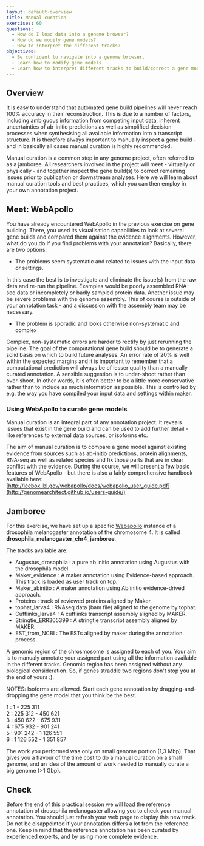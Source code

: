 ```yaml
---
layout: default-overview
title: Manual curation
exercises: 60
questions:
  - How do I load data into a genome browser?
  - How do we modify gene models?
  - How to interpret the different tracks?
objectives:
  - Be confident to navigate into a genome browser.
  - Learn how to modify gene models.
  - Learn how to interpret different tracks to build/correct a gene model.
---
```


## Overview

It is easy to understand that automated gene build pipelines will never reach 100% accuracy in their reconstruction. This is due to a number of factors, including ambiguous information from competing input data, inherent uncertainties of ab-initio predictions as well as simplified decision processes when synthesising all available information into a transcript structure. It is therefore always important to manually inspect a gene build - and in basically all cases manual curation is highly recommended.

Manual curation is a common step in any genome project, often referred to as a jamboree. All researchers involved in the project will meet - virtually or physically - and together inspect the gene build(s) to correct remaining issues prior to publication or downstream analyses. Here we will learn about manual curation tools and best practices, which you can then employ in your own annotation project.
## Meet: WebApollo

You have already encountered WebApollo in the previous exercise on gene building. There, you used its visualisation capabilities to look at several gene builds and compared them against the evidence alignments. However, what do you do if you find problems with your annotation? Basically, there are two options:

- The problems seem systematic and related to issues with the input data or settings.

In this case the best is to investigate and eliminate the issue(s) from the raw data and re-run the pipeline. Examples would be poorly assembled RNA-seq data or incompletely or badly sampled protein data. Another issue may be severe problems with the genome assembly. This of course is outside of your annotation task - and a discussion with the assembly team may be necessary.

- The problem is sporadic and looks otherwise non-systematic and complex

Complex, non-systematic errors are harder to rectify by just rerunning the pipeline. The goal of the computational gene build should be to generate a solid basis on which to build future analyses. An error rate of 20% is well within the expected margins and it is important to remember that a computational prediction will always be of lesser quality than a manually curated annotation. A sensible suggestion is to under-shoot rather than over-shoot. In other words, it is often better to be a little more conservative rather than to include as much information as possible. This is controlled by e.g. the way you have compiled your input data and settings within maker.

### Using WebApollo to curate gene models

Manual curation is an integral part of any annotation project. It reveals issues that exist in the gene build and can be used to add further detail - like references to external data sources, or isoforms etc.

The aim of manual curation is to compare a gene model against existing evidence from sources such as ab-initio predictions, protein alignments, RNA-seq as well as related species and fix those parts that are in clear conflict with the evidence. During the course, we will present a few basic features of WebApollo - but there is also a fairly comprehensive handbook available here: [http://icebox.lbl.gov/webapollo/docs/webapollo_user_guide.pdf](http://genomearchitect.github.io/users-guide/)

## Jamboree

For this exercise, we have set up a specific [Webapollo](https://webapollo.nbis.se/elixirannotation2021/annotator/index) instance of a drosophila melanogaster annotation of the chromosome 4. It is called **drosophila\_melanogaster\_chr4\_jamboree**.  

The tracks available are:  

- Augustus_drosophila : a pure ab initio annotation using Augustus with the drosophila model.
- Maker\_evidence : A maker annotation using Evidence-based approach. This track is loaded as user track on top.
- Maker\_abinitio : A maker annotation using Ab initio evidence-drived approach.  
- Proteins : track of reviewed proteins aligned by Maker.
- tophat_larva4 : RNAseq data (bam file) aligned to the genome by tophat.  
- Cufflinks_larva4 : A cufflinks transcript assembly aligned by MAKER.
- Stringtie_ERR305399 : A stringtie transcript assembly aligned by MAKER.
- EST_from_NCBI : The ESTs aligned by maker during the annotation process.

A genomic region of the chrosmosome is assigned to each of you. Your aim is to manualy annotate your assigned part using all the information available in the different tracks. Genomic region has been assigned without any biological consideration. So, if genes straddle two regions don't stop you at the end of yours :).  

NOTES: Isoforms are allowed. Start each gene annotation by dragging-and-dropping the gene model that you think be the best.

1 :    	           1 - 225 311
<br/>2	:        225 312 - 450 621
<br/>3	:              450 622 - 675 931
<br/>4	:            675 932 - 901 241
<br/>5	:              901 242 - 1 126 551
<br/>6 :             1 126 552 - 1 351 857


The work you performed was only on small genome portion (1,3 Mbp). That gives you a flavour of the time cost to do a manual curation on a small genome, and an idea of the amount of work needed to manually curate a big genome (>1 Gbp).

## Check

Before the end of this practical session we will load the reference annotation of drosophila melanogaster allowing you to check your manual annotation. You should just refresh your web page to display this new track.  
Do not be disappointed if your annotation differs a lot from the reference one. Keep in mind that the reference annotation has been curated by experienced experts, and by using more complete evidence.
